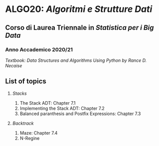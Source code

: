 # ALGO20: *Algoritmi e Strutture Dati* #
## Corso di Laurea Triennale in *Statistica per i Big Data* ##
### Anno Accademico 2020/21 ###

*Textbook: Data Structures and Algorithms Using Python by Rance D. Necaise*


## List of topics ##

1. *Stacks*
    1. The Stack ADT: Chapter 7.1
    2. Implementing the Stack ADT: Chapter 7.2
    3. Balanced paranthesis and Postfix Expressions: Chapter 7.3
   
2. *Backtrack*
    1. Maze: Chapter 7.4
    2. N-Regine


